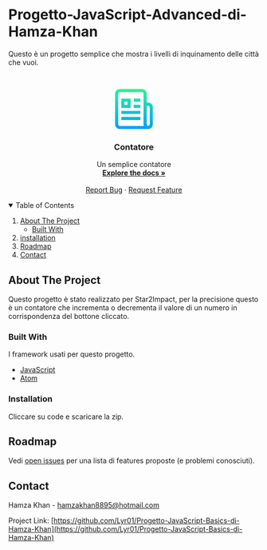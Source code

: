 # Progetto-JavaScript-Advanced-di-Hamza-Khan
Questo è un progetto semplice che mostra i livelli di inquinamento delle città che vuoi.
<!--
*** Thanks for checking out the Best-README-Template. If you have a suggestion
*** that would make this better, please fork the repo and create a pull request
*** or simply open an issue with the tag "enhancement".
*** Thanks again! Now go create something AMAZING! :D
-->



<!-- PROJECT SHIELDS -->
<!--
*** I'm using markdown "reference style" links for readability.
*** Reference links are enclosed in brackets [ ] instead of parentheses ( ).
*** See the bottom of this document for the declaration of the reference variables
*** for contributors-url, forks-url, etc. This is an optional, concise syntax you may use.
*** https://www.markdownguide.org/basic-syntax/#reference-style-links
-->





<!-- PROJECT LOGO -->
<br />
<p align="center">
  <a href="https://github.com/Lyr01/Progetto-JavaScript-Basics-di-Hamza-Khan">
    <img src="logo.png" alt="Logo" width="80" height="80">
  </a>

  <h3 align="center">Contatore</h3>

  <p align="center">
    Un semplice contatore
    <br />
    <a href="https://github.com/Lyr01/Progetto-JavaScript-Basics-di-Hamza-Khan"><strong>Explore the docs »</strong></a>
    <br />
    <br />
    <a href="https://github.com/Lyr01/Progetto-JavaScript-Basics-di-Hamza-Khan>View Demo</a>
    ·
    <a href="https://github.com/Lyr01/Progetto-JavaScript-Basics-di-Hamza-Khan/issues">Report Bug</a>
    ·
    <a href="https://github.com/Lyr01/Progetto-JavaScript-Basics-di-Hamza-Khan/issues">Request Feature</a>
  </p>
</p>



<!-- TABLE OF CONTENTS -->
<details open="open">
  <summary>Table of Contents</summary>
  <ol>
    <li>
      <a href="#about-the-project">About The Project</a>
      <ul>
        <li><a href="#built-with">Built With</a></li>
      </ul>
    </li>
    <li>
      <a href="installation">installation</a>
    </li>
    <li><a href="#roadmap">Roadmap</a></li>
    <li><a href="#contact">Contact</a></li>
  </ol>
</details>



<!-- ABOUT THE PROJECT -->
## About The Project

Questo progetto è stato realizzato per Star2Impact, per la precisione questo è un contatore che incrementa o decrementa il valore di un numero in corrispondenza del bottone cliccato.

### Built With

I framework usati per questo progetto.

* [JavaScript](https://www.javascript.com/)
* [Atom](https://atom.io/)







### Installation

Cliccare su code e scaricare la zip.




<!-- ROADMAP -->
## Roadmap

Vedi [open issues](https://github.com/othneildrew/Best-README-Template/issues) per una lista di features proposte (e problemi conosciuti).










<!-- CONTACT -->
## Contact

Hamza Khan - hamzakhan8895@hotmail.com

Project Link: [https://github.com/Lyr01/Progetto-JavaScript-Basics-di-Hamza-Khan](https://github.com/Lyr01/Progetto-JavaScript-Basics-di-Hamza-Khan)






